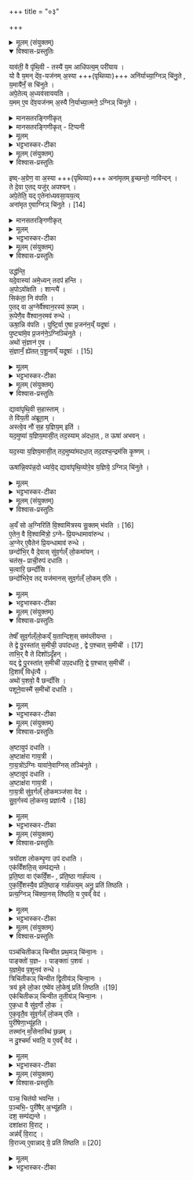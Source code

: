 +++
title = "०३"

+++

<details><summary>मूलम् (संयुक्तम्)</summary>

याव॑ती॒ वै पृ॑थि॒वी तस्यै॑ य॒म आधि॑पत्य॒म्परी॑याय॒ यो वै य॒मन्दे॑व॒यज॑नम॒स्या अनि॑र्याच्या॒ग्निञ्चि॑नु॒ते य॒मायै॑नँ॒ स चि॑नु॒तेऽपे॒तेत्य॒ध्यव॑साययति य॒ममे॒व दे॑व॒यज॑नम॒स्यै नि॒र्याच्या॒त्मने॒ऽग्निञ्चि॑नुत
</details>

<details open><summary>विश्वास-प्रस्तुतिः</summary>

याव॑ती॒ वै पृ॑थि॒वी - तस्यै॑ य॒म आधि॑पत्य॒म् परी॑याय ।  
यो वै य॒मन् दे॑व॒-यज॑नम् अ॒स्या +++(पृथिव्याः)+++ अनि॑र्याच्या॒ग्निञ् चि॑नु॒ते ,  
य॒मायै॑नँ॒ स चि॑नुते ।  
अपे॒तेत्य् अ॒ध्यव॑साययति ।  
य॒मम् ए॒व दे॑व॒यज॑नम् अ॒स्यै नि॒र्याच्या॒त्मने॒ ऽग्निञ् चि॑नुते ।  
</details>

<details><summary>मानसतरङ्गिणीकृत्</summary>

Whatever is the circumference of the earth Yama has the lordship over that.  
Indeed, he who piles the fire-altar without beseeching Yama for this (a piece of earth) for the sacrifice to the gods  
indeed piles this [altar] for Yama.  
Having beseeched Yama with the [incantation] "Go from here...”,  
for a part of this [earth], he determines the [ritual site] and piles an altar for himself to sacrifice to the gods.
</details>

<details><summary>मानसतरङ्गिणीकृत् - टिप्पनी</summary>

One who meditates on it may attain a philosophical realization. In the RV we have a funerary incantation to yama & the manes which goes by this pratIka. 

While the brAhmaNa mentions the piling of the fire altar, the same incantation is also used to establish the most basic altar: the gArhapatya or the household fire.
</details>


<details><summary>मूलम्</summary>

याव॑ती॒ वै पृ॑थि॒वी तस्यै॑ य॒म आधि॑पत्य॒म् परी॑याय ।  
यो वै य॒मन्दे॑व॒यज॑नम् अ॒स्या अनि॑र्याच्या॒ग्निञ् चि॑नु॒ते , य॒मायै॑नँ॒ स चि॑नुते ।  
अपे॒तेत्य॒ध्यव॑साययति ।  
य॒ममे॒व दे॑व॒यज॑नम॒स्यै नि॒र्याच्या॒त्मने॒ ऽग्निञ् चि॑नुते ।  
</details>

<details><summary>भट्टभास्कर-टीका</summary>

1यावती वा इत्यादि ॥ 'अपेत वीत' इति देवयजनाध्यवसानमन्त्रः । यममिति । 'अकथितं च' इति कर्मत्वम् ॥
</details>

<details><summary>मूलम् (संयुक्तम्)</summary>

इष्व॒ग्रेण॒ वा अ॒स्या अना॑मृतमि॒च्छन्तो॒ नावि॑न्द॒न्ते दे॒वा ए॒तद्यजु॑रपश्य॒न्नपे॒तेति॒ यदे॒तेना॑ध्यवसा॒यय॑ति [14]  
अना॑मृत ए॒वाग्निञ्चि॑नुत॒
</details>

<details open><summary>विश्वास-प्रस्तुतिः</summary>

इष्व्-अ॒ग्रेण॒ वा अ॒स्या +++(पृथिव्या)+++ अना॑मृतम् इ॒च्छन्तो॒ नावि॑न्दन् ।  
ते दे॒वा ए॒तद् यजु॑र् अपश्यन् ।  
अपे॒तेति॒ यद् ए॒तेना॑ध्यवसा॒यय॒त्य्  
अना॑मृत ए॒वाग्निञ् चि॑नुते । [14]   
</details>

<details><summary>मानसतरङ्गिणीकृत्</summary>

[ In spite of] desiring so, they could not find even as much as an arrow-tip of this [earth] without death. [Thus] the gods saw this Yajus, 'Go from here'. If he determines [the ritual site] with this [Yajus], he indeed piles the fire-altar free from death.
</details>


<details><summary>मूलम्</summary>

इष्व॒ग्रेण॒ वा अ॒स्या अना॑मृतमि॒च्छन्तो॒ नावि॑न्दन् ।  
ते दे॒वा ए॒तद् यजु॑रपश्यन् ।  
अपे॒तेति॒  
यदे॒तेना॑ध्यवसा॒यय॒त्य् अना॑मृत ए॒वाग्निञ् चि॑नुते । [14]   
</details>

<details><summary>भट्टभास्कर-टीका</summary>

2इष्वग्रेणेति ॥ इष्वग्रमात्रया अस्याः सम्बन्धिनं एकदेशं अनामृतं अमृतैरपि रहितमिच्छन्तः अन्विच्छन्तोऽपि नाविन्दन् नालभन्त । अनामृत एवेति । प्रेतानामृतप [मृतादप] सारितत्वात् ॥
</details>

<details><summary>मूलम् (संयुक्तम्)</summary>

उद्ध॑न्ति॒ यदे॒वास्या॑ अमे॒ध्यन्तदप॑ हन्त्य॒पोऽवो॑क्षति॒ शान्त्यै॒ सिक॑ता॒ नि व॑पत्ये॒तद्वा अ॒ग्नेर्वै॑श्वान॒रस्य॑ रू॒पँ रू॒पेणै॒व वै॑श्वान॒रमव॑ रुन्द्ध॒ ऊषा॒न्नि व॑पति॒ पुष्टि॒र्वा ए॒षा प्र॒जन॑न॒य्ँयदूषा॒ᳶ पुष्ट्या॑मे॒व प्र॒जन॑ने॒ऽग्निञ्चि॑नु॒तेऽथो॑ सं॒ज्ञान॑ ए॒व सं॒ज्ञानँ॒ ह्ये॑तत् [15]  
प॒शू॒नाय्ँयदूषा॒
</details>

<details open><summary>विश्वास-प्रस्तुतिः</summary>

उद्ध॑न्ति॒   
यदे॒वास्या॑ अमे॒ध्यन् तदप॑ हन्ति ।  
अ॒पोऽवो॑क्षति । शान्त्यै॑ ।   
सिक॑ता॒ नि व॑पति ।  
ए॒तद् वा अ॒ग्नेर्वै॑श्वान॒रस्य॑ रू॒पम् ।  
रू॒पेणै॒व वै॑श्वान॒रमव॑ रुन्धे ।  
ऊषा॒न्नि व॑पति ।  पुष्टि॒र्वा ए॒षा प्र॒जन॑न॒य्ँ यदूषाः॑ ।  
पुष्ट्या॑मे॒व प्र॒जन॑ने॒ऽग्निञ्चि॑नुते ।  
अथो॑ सं॒ज्ञान॑ ए॒व ।  
सं॒ज्ञानँ॒ ह्ये॑तत् प॒शू॒नाय्ँ यदूषाः॑ ।  [15]
</details>

<details><summary>मूलम्</summary>

उद्ध॑न्ति॒   
यदे॒वास्या॑ अमे॒ध्यन् तदप॑ हन्ति ।  
अ॒पोऽवो॑क्षति । शान्त्यै॑ ।   
सिक॑ता॒ नि व॑पति ।  
ए॒तद् वा अ॒ग्नेर्वै॑श्वान॒रस्य॑ रू॒पम् ।  
रू॒पेणै॒व वै॑श्वान॒रमव॑ रुन्धे ।  
ऊषा॒न्नि व॑पति ।  पुष्टि॒र्वा ए॒षा प्र॒जन॑न॒य्ँ यदूषाः॑ ।  
पुष्ट्या॑मे॒व प्र॒जन॑ने॒ऽग्निञ्चि॑नुते ।  
अथो॑ सं॒ज्ञान॑ ए॒व ।  
सं॒ज्ञानँ॒ ह्ये॑तत् प॒शू॒नाय्ँ यदूषाः॑ ।  [15]
</details>

<details><summary>भट्टभास्कर-टीका</summary>

3उद्धन्तीत्यादि ॥ गतम् । सिकतादयः सम्भारा गार्हपत्यायतने निवप्तव्याः । पुष्टिर्वा इत्यादि । पुष्टिहेतवः प्रजननहेतवश्चोषाः, तादृशे प्रदेशे अग्निश्चितो भवति तेषां निवपनेन । अथो अपिच । संज्ञान एवेति । अग्निं चिनुत इत्येव । सम्यक् ज्ञायन्ते पशवो यैः तादृशा ऊषाः ॥
</details>

<details><summary>मूलम् (संयुक्तम्)</summary>

द्यावा॑पृथि॒वी स॒हास्ता॒न्ते वि॑य॒ती अ॑ब्रूता॒मस्त्वे॒व नौ॑ स॒ह य॒ज्ञिय॒मिति॒ यद॒मुष्या॑ य॒ज्ञिय॒मासी॒त्तद॒स्याम॑दधा॒त्त ऊषा॑ अभव॒न्यद॒स्या य॒ज्ञिय॒मासी॒त्तद॒मुष्या॑मदधा॒त्तद॒दश्च॒न्द्रम॑सि कृ॒ष्णमूषा॑न्नि॒वप॑न्न॒दो ध्या॑ये॒द्द्यावा॑पृथि॒व्योरे॒व य॒ज्ञिये॒ऽग्निञ्चि॑नुते॒
</details>

<details open><summary>विश्वास-प्रस्तुतिः</summary>

द्यावा॑पृथि॒वी स॒हास्ताम् ।  
ते वि॑य॒ती अ॑ब्रूता॒म् ।  
अस्त्वे॒व नौ॑ स॒ह य॒ज्ञिय॒म् इति॑ ।   
यद॒मुष्या॑ य॒ज्ञिय॒मासी॒त् तद॒स्याम् अ॑दधा॒त् , त ऊषा॑ अभवन् ।  

यद॒स्या य॒ज्ञिय॒मासी॒त् तद॒मुष्या॑मदधा॒त् तद॒दश्च॒न्द्रम॑सि कृ॒ष्णम् ।  

ऊषा॑न्नि॒वप॑न्न॒दो ध्या॑ये॒द् द्यावा॑पृथि॒व्योरे॒व य॒ज्ञिये॒ ऽग्निञ् चि॑नुते ।  
</details>

<details><summary>मूलम्</summary>

द्यावा॑पृथि॒वी स॒हास्ताम् ।  
ते वि॑य॒ती अ॑ब्रूता॒म् ।  
अस्त्वे॒व नौ॑ स॒ह य॒ज्ञिय॒म् इति॑ ।   
यद॒मुष्या॑ य॒ज्ञिय॒मासी॒त् तद॒स्याम् अ॑दधा॒त् , त ऊषा॑ अभवन् ।  

यद॒स्या य॒ज्ञिय॒मासी॒त् तद॒मुष्या॑मदधा॒त् तद॒दश्च॒न्द्रम॑सि कृ॒ष्णम् ।  

ऊषा॑न्नि॒वप॑न्न॒दो ध्या॑ये॒द् द्यावा॑पृथि॒व्योरे॒व य॒ज्ञिये॒ ऽग्निञ् चि॑नुते ।  
</details>

<details><summary>भट्टभास्कर-टीका</summary>

4द्यावापृथिवी इत्यादि ॥ वियती वियत्यौ विगच्छन्त्यौ । 'वा छन्दसि' इति पूर्वसवर्ण्दीर्घत्वम् । 'शतुरनुमः' इति नद्या उदात्तत्वम् । 'देवताद्वन्द्वे च' इति द्यावापृथिवीशब्द आद्युदात्तः । अस्त्वेवेति । नौ आवयोः यद्यज्ञियं यज्ञार्हं रूपं तत्सहैवास्त्विति विश्लेषारम्भे अब्रूताम् । यदित्यादि । गतम् । अदो ध्यायेदिति । यददः चन्द्रमसि कृष्णं तदिहास्त्विति ॥
</details>

<details><summary>मूलम् (संयुक्तम्)</summary>

ऽयँ सो अ॒ग्निरिति॑ वि॒श्वामि॑त्रस्य [16]  
सू॒क्तम्भ॑वत्ये॒तेन॒ वै वि॒श्वामि॑त्रो॒ऽग्नेᳶ प्रि॒यन्धामावा॑रुन्द्धा॒ग्नेरे॒वैतेन॑ प्रि॒यन्धामाव॑ रुन्द्धे॒ छन्दो॑भि॒र्वै दे॒वास्सु॑व॒र्गल्ँलो॒कमा॑य॒ञ्चत॑स्र॒ᳶ प्राची॒रुप॑ दधाति च॒त्वारि॒ छन्दाँ॑सि॒ छन्दो॑भिरे॒व तद्यज॑मानस्सुव॒र्गल्ँलो॒कमे॑ति॒
</details>

<details open><summary>विश्वास-प्रस्तुतिः</summary>

अ॒यँ सो अ॒ग्निरिति॑ वि॒श्वामि॑त्रस्य  सू॒क्तम् भ॑वति । [16]  
ए॒तेन॒ वै वि॒श्वामि॑त्रो॒ ऽग्नेᳶ प्रि॒यन्धामावा॑रुन्ध ।  
अ॒ग्नेर् ए॒वैतेन॑ प्रि॒यन्धामाव॑ रुन्धे ।  
छन्दो॑भि॒र् वै दे॒वास् सु॑व॒र्गल्ँ लो॒कमा॑यन् ।  
चत॑स्र॒ᳶ प्राची॒रुप॑ दधाति ।  
च॒त्वारि॒ छन्दाँ॑सि ।  
छन्दो॑भिरे॒व तद् यज॑मानस् सुव॒र्गल्ँ लो॒कम् ए॑ति ।  
</details>

<details><summary>मूलम्</summary>

अ॒यँ सो अ॒ग्निरिति॑ वि॒श्वामि॑त्रस्य  सू॒क्तम् भ॑वति । [16]  
ए॒तेन॒ वै वि॒श्वामि॑त्रो॒ ऽग्नेᳶ प्रि॒यन्धामावा॑रुन्ध ।  
अ॒ग्नेर् ए॒वैतेन॑ प्रि॒यन्धामाव॑ रुन्धे ।  
छन्दो॑भि॒र् वै दे॒वास् सु॑व॒र्गल्ँ लो॒कमा॑यन् ।  
चत॑स्र॒ᳶ प्राची॒रुप॑ दधाति ।  
च॒त्वारि॒ छन्दाँ॑सि ।  
छन्दो॑भिरे॒व तद् यज॑मानस् सुव॒र्गल्ँ लो॒कम् ए॑ति ।  
</details>

<details><summary>भट्टभास्कर-टीका</summary>

5अयं स इत्यादि ॥ एतद्विश्वामित्रस्य सूक्तं षडृचम् । आद्याभिः चतसृभिः गार्हपत्यचितौ चतस्रः प्राचीर्याः पुनरिष्टकाः प्रतिमन्त्रमुपदधाति । 'मित्रे चर्षौ' इति पूर्वपदस्य दीर्घत्वम् । अन्तोदात्तत्वं च । चतुस्सङ्ख्यान्वयाच्छन्दोलाभः ॥
</details>

<details><summary>मूलम् (संयुक्तम्)</summary>

तेषाँ॑ सुव॒र्गल्ँलो॒कय्ँय॒तान्दिश॒स्सम॑व्लीयन्त॒ ते द्वे पु॒रस्ता॑त्स॒मीची॒ उपा॑दधत॒ द्वे [17]  
प॒श्चात्स॒मीची॒ ताभि॒र्वै ते दिशो॑ऽदृँह॒न्यद्द्वे पु॒रस्ता॑त्स॒मीची॑ उप॒दधा॑ति॒ द्वे प॒श्चात्स॒मीची॑ दि॒शाव्ँविधृ॑त्या॒ अथो॑ प॒शवो॒ वै छन्दाँ॑सि पशूने॒वास्मै॑ स॒मीचो॑ दधात्य
</details>

<details open><summary>विश्वास-प्रस्तुतिः</summary>

तेषाँ॑ सुव॒र्गल्ँलो॒कय्ँ य॒तान्दिश॒स् सम॑व्लीयन्त ।  
ते द्वे पु॒रस्ता॑त् स॒मीची॒ उपा॑दधत॒ , द्वे  प॒श्चात् स॒मीची॑ । [17]  
ताभि॒र् वै ते दिशो॑ऽदृँहन् ।  
यद् द्वे पु॒रस्ता॑त् स॒मीची॑ उप॒दधा॑ति॒ द्वे प॒श्चात् स॒मीची॑ ।   
दि॒शाव्ँ विधृ॑त्यै ।  
अथो॑ प॒शवो॒ वै छन्दाँ॑सि ।   
पशूने॒वास्मै॑ स॒मीचो॑ दधाति ।  
</details>

<details><summary>मूलम्</summary>

तेषाँ॑ सुव॒र्गल्ँलो॒कय्ँ य॒तान्दिश॒स् सम॑व्लीयन्त ।  
ते द्वे पु॒रस्ता॑त् स॒मीची॒ उपा॑दधत॒ , द्वे  प॒श्चात् स॒मीची॑ । [17]  
ताभि॒र् वै ते दिशो॑ऽदृँहन् ।  
यद् द्वे पु॒रस्ता॑त् स॒मीची॑ उप॒दधा॑ति॒ द्वे प॒श्चात् स॒मीची॑ ।   
दि॒शाव्ँ विधृ॑त्यै ।  
अथो॑ प॒शवो॒ वै छन्दाँ॑सि ।   
पशूने॒वास्मै॑ स॒मीचो॑ दधाति ।  
</details>

<details><summary>भट्टभास्कर-टीका</summary>

6तेषामिति ॥ देवानां यतां गच्छताम् । 'शतुरनुमः' इति विभक्तेरुदात्तत्त्वम् । समव्लीयन्त, व्ली विशरणे । त इति । देवाः पुरस्तात् पूर्वस्यां दिशि द्वे इष्टके सङ्गते दक्षिणामुत्तरां चोपादधत 'चिदसि, परिचिदसि' इत्याभ्याम् । ताभिः इष्टकाभिः । अथो अपि च । चतुस्सङ्ख्यान्वयात् पश्चात्तु [पशुसाधन] छन्दोलाभः ॥
</details>

<details><summary>मूलम् (संयुक्तम्)</summary>

अ॒ष्टावुप॑ दधात्य॒ष्टाक्ष॑रा गाय॒त्री गा॑य॒त्रो॑ऽग्निर्यावा॑ने॒वाग्निस्तञ्चि॑नुते॒ऽष्टावुप॑ दधात्य॒ष्टाक्ष॑रा गाय॒त्री गा॑य॒त्री सु॑व॒र्गल्ँलो॒कमञ्ज॑सा वेद सुव॒र्गस्य॑ लो॒कस्य॑ [18]  
प्रज्ञा॑त्यै॒
</details>

<details open><summary>विश्वास-प्रस्तुतिः</summary>

अ॒ष्टावुप॑ दधाति ।  
अ॒ष्टाक्ष॑रा गाय॒त्री ।  
गा॒य॒त्रो॑ऽग्निः यावा॑ने॒वाग्निस् तञ्चि॑नुते ।   
अ॒ष्टावुप॑ दधाति ।  
अ॒ष्टाक्ष॑रा गाय॒त्री ।  
गा॒य॒त्री सु॑व॒र्गल्ँ लो॒कमञ्ज॑सा वेद ।  
सु॒व॒र्गस्य॑ लो॒कस्य॒ प्रज्ञा॑त्यै । [18]  
</details>

<details><summary>मूलम्</summary>

अ॒ष्टावुप॑ दधाति ।  
अ॒ष्टाक्ष॑रा गाय॒त्री ।  
गा॒य॒त्रो॑ऽग्निः यावा॑ने॒वाग्निस् तञ्चि॑नुते ।   
अ॒ष्टावुप॑ दधाति ।  
अ॒ष्टाक्ष॑रा गाय॒त्री ।  
गा॒य॒त्री सु॑व॒र्गल्ँ लो॒कमञ्ज॑सा वेद ।  
सु॒व॒र्गस्य॑ लो॒कस्य॒ प्रज्ञा॑त्यै । [18]  
</details>

<details><summary>भट्टभास्कर-टीका</summary>

7अष्टावित्यादि ॥ गतम् । अञ्जसेति । ऋजुना मार्गेण ॥
</details>

<details><summary>मूलम् (संयुक्तम्)</summary>

त्रयो॑दश लोकम्पृ॒णा उप॑ दधा॒त्येक॑विँशति॒स्सम्प॑द्यन्ते प्रति॒ष्ठा वा ए॑कविँ॒शᳶ प्र॑ति॒ष्ठा गार्ह॑पत्य एकविँ॒शस्यै॒व प्र॑ति॒ष्ठाङ्गार्ह॑पत्य॒मनु॒ प्रति॑ तिष्ठति॒ प्रत्य॒ग्निञ्चि॑क्या॒नस्ति॑ष्ठति॒ य ए॒वव्ँवेद॒
</details>

<details open><summary>विश्वास-प्रस्तुतिः</summary>

त्रयो॑दश लोकम्पृ॒णा उप॑ दधाति ।   
एक॑विँशति॒स् सम्प॑द्यन्ते ।  
प्र॒ति॒ष्ठा वा ए॑कविँ॒शᳶ , प्र॑ति॒ष्ठा गार्ह॑पत्य ।  
ए॒क॒विँ॒शस्यै॒व प्र॑ति॒ष्ठाङ् गार्ह॑पत्य॒म् अनु॒ प्रति॑ तिष्ठति ।  
प्रत्य॒ग्निञ् चि॑क्या॒नस् ति॑ष्ठति॒ य ए॒वव्ँ वेद॑ ।  
</details>

<details><summary>मूलम्</summary>

त्रयो॑दश लोकम्पृ॒णा उप॑ दधाति ।   
एक॑विँशति॒स् सम्प॑द्यन्ते ।  
प्र॒ति॒ष्ठा वा ए॑कविँ॒शᳶ , प्र॑ति॒ष्ठा गार्ह॑पत्य ।  
ए॒क॒विँ॒शस्यै॒व प्र॑ति॒ष्ठाङ् गार्ह॑पत्य॒म् अनु॒ प्रति॑ तिष्ठति ।  
प्रत्य॒ग्निञ् चि॑क्या॒नस् ति॑ष्ठति॒ य ए॒वव्ँ वेद॑ ।  
</details>

<details><summary>भट्टभास्कर-टीका</summary>

8त्रयोदशेति ॥ इमावष्टौ एका चितिः । त्रयोदशभिः लोकंपृणाभिः प्रदक्षिणं चिनोति 'लोकं पृण' इत्यनया । लोकं स्थानं अन्याभिः अनाक्रान्तमवकाशं पृणति पूरयतीति लोकंपृणा । इगुपधलक्षणः कः । छान्दसो द्वितीयाया अलुक् । 'लोकस्य पृणे मुम्वक्तव्यः' इति मुम् । त्रयश्च दश च त्रयोदश । 'सङ्ख्या' इति पूर्वपदप्रकृतिस्वरत्वम् । एकविंशतिरिति । प्रतिष्ठेति । तद्धेतुत्वात्ताच्छब्द्यम् । एकविंशस्य प्रतिष्ठां गार्हपत्यं च अनुप्रतिष्ठितो भवति । एवं वेदिता अग्निं चितवान् प्रतिष्ठितो भवति । 'विभाषा चेः' इति लिटि कुत्वम् ॥
</details>

<details><summary>मूलम् (संयुक्तम्)</summary>

पञ्च॑चितीकञ्चिन्वीत प्रथ॒मञ्चि॑न्वा॒नᳶ पाङ्क्तो॑ य॒ज्ञᳶ पाङ्क्ताः॑ प॒शवो॑ य॒ज्ञमे॒व प॒शूनव॑ रुन्द्धे॒ त्रिचि॑तीकञ्चिन्वीत द्वि॒तीय॑ञ्चिन्वा॒नस्त्रय॑ इ॒मे लो॒का ए॒ष्वे॑व लो॒केषु॑ [19]  
प्रति॑ तिष्ठ॒त्येक॑चितीकञ्चिन्वीत तृ॒तीय॑ञ्चिन्वा॒न ए॑क॒धा वै सु॑व॒र्गो लो॒क ए॑क॒वृतै॒व सु॑व॒र्गल्ँलो॒कमे॑ति॒ पुरी॑षेणा॒भ्यू॑हति॒ तस्मा॑न्माँ॒सेनास्थि॑ छ॒न्नन्न दु॒श्चर्मा॑ भवति॒ य ए॒वव्ँवेद॒
</details>

<details open><summary>विश्वास-प्रस्तुतिः</summary>

पञ्च॑चितीकञ् चिन्वीत प्रथ॒मञ् चि॑न्वा॒नः ।  
पाङ्क्तो॑ य॒ज्ञᳶ । पाङ्क्ताः॑ प॒शवः॑ ।  
य॒ज्ञमे॒व प॒शूनव॑ रुन्धे ।  
त्रिचि॑तीकञ् चिन्वीत द्वि॒तीय॑ञ् चिन्वा॒नः ।  
त्रय॑ इ॒मे लो॒का ए॒ष्वे॑व लो॒केषु॑ प्रति॑ तिष्ठति ।[19]   
एक॑चितीकञ् चिन्वीत तृ॒तीय॑ञ् चिन्वा॒नः ।  
ए॒क॒धा वै सु॑व॒र्गो लो॒क ।  
ए॒क॒वृतै॒व सु॑व॒र्गल्ँ लो॒कम् ए॑ति ।  
पुरी॑षेणा॒भ्यू॑हति ।  
तस्मा॑न् माँ॒सेनास्थि॑ छ॒न्नम् ।  
न दु॒श्चर्मा॑ भवति॒ य ए॒वव्ँ वेद॑ ।  
</details>

<details><summary>मूलम्</summary>

पञ्च॑चितीकञ् चिन्वीत प्रथ॒मञ् चि॑न्वा॒नः ।  
पाङ्क्तो॑ य॒ज्ञᳶ । पाङ्क्ताः॑ प॒शवः॑ ।  
य॒ज्ञमे॒व प॒शूनव॑ रुन्धे ।  
त्रिचि॑तीकञ् चिन्वीत द्वि॒तीय॑ञ् चिन्वा॒नः ।  
त्रय॑ इ॒मे लो॒का ए॒ष्वे॑व लो॒केषु॑ प्रति॑ तिष्ठति ।[19]   
एक॑चितीकञ् चिन्वीत तृ॒तीय॑ञ् चिन्वा॒नः ।  
ए॒क॒धा वै सु॑व॒र्गो लो॒क ।  
ए॒क॒वृतै॒व सु॑व॒र्गल्ँ लो॒कम् ए॑ति ।  
पुरी॑षेणा॒भ्यू॑हति ।  
तस्मा॑न् माँ॒सेनास्थि॑ छ॒न्नम् ।  
न दु॒श्चर्मा॑ भवति॒ य ए॒वव्ँ वेद॑ ।  
</details>

<details><summary>भट्टभास्कर-टीका</summary>

9पञ्चचितीकमिति ॥ 'चितेः कपि' इति दीर्घत्वम् । पाङ्क्तो यज्ञ इति । धानादिपञ्चकसाध्यत्वात् । पङ्क्तिशब्द उत्सादिः । एकधेति । एकेन प्रकारेण वर्तन्ते । एकवृतैवेति । एकधैव वृताम् । पुरीषेणेति । पुरीषया मृत्तिकया । दुश्चर्मेति । 'परादिश्छन्दसि' इत्युत्तरपदाद्युदात्तत्वम् ॥
</details>

<details><summary>मूलम् (संयुक्तम्)</summary>

पञ्च॒ चित॑यो भवन्ति प॒ञ्चभि॒ᳶ पुरी॑षैर॒भ्यू॑हति॒ दश॒ सम्प॑द्यन्ते॒ दशा॑क्षरा वि॒राडन्न॑व्ँवि॒राड्वि॒राज्ये॒वान्नाद्ये॒ प्रति॑ तिष्ठति ॥ [20]  
</details>

<details open><summary>विश्वास-प्रस्तुतिः</summary>

पञ्च॒ चित॑यो भवन्ति ।  
प॒ञ्चभि॒ᳶ पुरी॑षैर् अ॒भ्यू॑हति ।  
दश॒ सम्प॑द्यन्ते ।  
दशा॑क्षरा वि॒राट् ।  
अन्न॑व्ँ वि॒राट् ।  
वि॒राज्य् ए॒वान्नाद् ये॒ प्रति॑ तिष्ठति ॥ [20]  
</details>

<details><summary>मूलम्</summary>

पञ्च॒ चित॑यो भवन्ति ।  
प॒ञ्चभि॒ᳶ पुरी॑षैर् अ॒भ्यू॑हति ।  
दश॒ सम्प॑द्यन्ते ।  
दशा॑क्षरा वि॒राट् ।  
अन्न॑व्ँ वि॒राट् ।  
वि॒राज्य् ए॒वान्नाद् ये॒ प्रति॑ तिष्ठति ॥ [20]  
</details>

<details><summary>भट्टभास्कर-टीका</summary>

10पञ्च चितय इत्यादि ॥ गतम् । 'झल्युपोत्तमम्' इति उपोत्तमस्योदात्तत्वम् ॥

इति पञ्चमे द्वितीये तृतीयोनुवाकः ॥  
</details>
